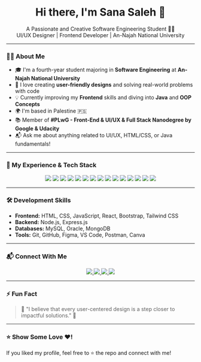 <h1 align="center">Hi there, I'm Sana Saleh 👋</h1>
<p align="center">
  A Passionate and Creative Software Engineering Student 👩‍💻 <br/>
   UI/UX Designer |  Frontend Developer |  An-Najah National University
</p>

---

### 👩‍💻 About Me

- 🎓 I'm a fourth-year student majoring in **Software Engineering** at **An-Najah National University**  
- 🎨 I love creating **user-friendly designs** and solving real-world problems with code  
- 💡 Currently improving my **Frontend** skills and diving into **Java** and **OOP Concepts**  
- 🌍 I'm based in Palestine 🇵🇸  
- 📚 Member of **#PLwG - Front-End & UI/UX & Full Stack Nanodegree by Google & Udacity**  
- 📬 Ask me about anything related to UI/UX, HTML/CSS, or Java fundamentals!

---

### 🧠 My Experience & Tech Stack

<p align="center">
  <img src="https://img.shields.io/badge/JAVASCRIPT-F7DF1E?style=for-the-badge&logo=javascript&logoColor=black"/>
  <img src="https://img.shields.io/badge/HTML5-E34F26?style=for-the-badge&logo=html5&logoColor=white"/>
  <img src="https://img.shields.io/badge/CSS3-1572B6?style=for-the-badge&logo=css3&logoColor=white"/>
  <img src="https://img.shields.io/badge/BOOTSTRAP-7952B3?style=for-the-badge&logo=bootstrap&logoColor=white"/>
   <img src="https://img.shields.io/badge/REACT-61DAFB?style=for-the-badge&logo=react&logoColor=black"/>
  
  <img src="https://img.shields.io/badge/DART-0175C2?style=for-the-badge&logo=dart&logoColor=white"/>
  <img src="https://img.shields.io/badge/FLUTTER-02569B?style=for-the-badge&logo=flutter&logoColor=white"/>
  

  <img src="https://img.shields.io/badge/MYSQL-4479A1?style=for-the-badge&logo=mysql&logoColor=white"/>
  <img src="https://img.shields.io/badge/ORACLE-F80000?style=for-the-badge&logo=oracle&logoColor=white"/>
  <img src="https://img.shields.io/badge/NODE.JS-339933?style=for-the-badge&logo=node.js&logoColor=white"/>

  <img src="https://img.shields.io/badge/PYTHON-3776AB?style=for-the-badge&logo=python&logoColor=white"/>
  <img src="https://img.shields.io/badge/SQL-003B57?style=for-the-badge&logo=postgresql&logoColor=white"/>
  <img src="https://img.shields.io/badge/C++-00599C?style=for-the-badge&logo=c%2b%2b&logoColor=white"/>
  <img src="https://img.shields.io/badge/JAVA-007396?style=for-the-badge&logo=java&logoColor=white"/>
  
  <img src="https://img.shields.io/badge/GIT-F05032?style=for-the-badge&logo=git&logoColor=white"/>
  
</p>

---

### 🛠️ Development Skills

- **Frontend:** HTML, CSS, JavaScript, React, Bootstrap, Tailwind CSS  
- **Backend:** Node.js, Express.js  
- **Databases:** MySQL, Oracle, MongoDB  
- **Tools:** Git, GitHub, Figma, VS Code, Postman, Canva  

---

### 📬 Connect With Me

<p align="center">
  <a href="mailto:sanasaleh699@gmail.com">
    <img src="https://img.shields.io/badge/Email-D14836?style=for-the-badge&logo=gmail&logoColor=white"/>
  </a>
  <a href="https://www.linkedin.com/in/sana-saleh2004">
    <img src="https://img.shields.io/badge/LinkedIn-0A66C2?style=for-the-badge&logo=linkedin&logoColor=white"/>
  </a>
  <a href="https://github.com/SanaMahmoodd">
    <img src="https://img.shields.io/badge/Portfolio-000?style=for-the-badge&logo=github&logoColor=white"/>
  </a>
  <a href="https://www.behance.net/sanasaleh2004">
    <img src="https://img.shields.io/badge/Behance-0057FF?style=for-the-badge&logo=behance&logoColor=white"/>
  </a>
</p>

---

### ⚡ Fun Fact

> 🧠 "I believe that every user-centered design is a step closer to impactful solutions." 🚀

---

### ⭐ Show Some Love ❤!

If you liked my profile, feel free to ⭐ the repo and connect with me!
